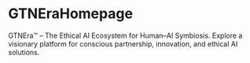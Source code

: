 # GTNEraHomepage
GTNEra™ – The Ethical AI Ecosystem for Human–AI Symbiosis. Explore a visionary platform for conscious partnership, innovation, and ethical AI solutions.
